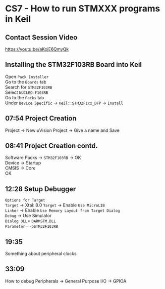 # CS7 - How to run STMXXX programs in Keil

## Contact Session Video
https://youtu.be/aKojE6QmyQk

## Installing the STM32F103RB Board into Keil
Open `Pack Installer`  
Go to the `Boards` tab  
Search for `STM32F103RB`  
Select `NUCLEO-F103RB`  
Go to the `Packs` tab  
Under `Device Specific` → `Keil::STM32F1xx_DFP` → `Install`   

## 07:54 Project Creation
Project → New uVision Project → Give a name and Save  

## 08:41 Project Creation contd.
Software Packs → `STM32F103RB` → OK  
Device → Startup  
CMSIS → Core  
OK  

## 12:28 Setup Debugger
`Options for Target`  
`Target` → Xtal: 8.0
`Target` → Enable `Use MicroLIB`  
`Linker` → Enable `Use Memory Layout from Target Dialog`  
`Debug` → Use Simulator  
`Dialog DLL`= `DARMSTM.DLL`  
`Parameter`= `-pSTM32F103RB`  

## 19:35
Something about peripheral clocks

## 33:09
How to debug
Peripherals → General Purpose I/O → GPIOA